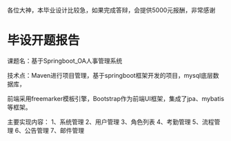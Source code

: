 各位大神，本毕业设计比较急，如果完成答辩，会提供5000元报酬，非常感谢

# 毕设开题报告

课题名：基于Springboot_OA人事管理系统

技术点：Maven进行项目管理，基于springboot框架开发的项目，mysql底层数据库，

前端采用freemarker模板引擎，Bootstrap作为前端UI框架，集成了jpa、mybatis等框架。

主要实现内容：
1、系统管理
2、用户管理
3、角色列表
4、考勤管理
5、流程管理
6、公告管理
7、邮件管理
